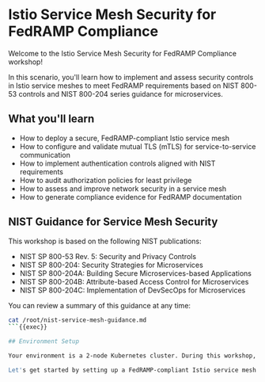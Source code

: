 # Istio Service Mesh Security for FedRAMP Compliance

Welcome to the Istio Service Mesh Security for FedRAMP Compliance workshop!

In this scenario, you'll learn how to implement and assess security controls in Istio service meshes to meet FedRAMP requirements based on NIST 800-53 controls and NIST 800-204 series guidance for microservices.

## What you'll learn

- How to deploy a secure, FedRAMP-compliant Istio service mesh
- How to configure and validate mutual TLS (mTLS) for service-to-service communication
- How to implement authentication controls aligned with NIST requirements
- How to audit authorization policies for least privilege
- How to assess and improve network security in a service mesh
- How to generate compliance evidence for FedRAMP documentation

## NIST Guidance for Service Mesh Security

This workshop is based on the following NIST publications:
- NIST SP 800-53 Rev. 5: Security and Privacy Controls
- NIST SP 800-204: Security Strategies for Microservices
- NIST SP 800-204A: Building Secure Microservices-based Applications
- NIST SP 800-204B: Attribute-based Access Control for Microservices
- NIST SP 800-204C: Implementation of DevSecOps for Microservices

You can review a summary of this guidance at any time:

```bash
cat /root/nist-service-mesh-guidance.md
```{{exec}}

## Environment Setup

Your environment is a 2-node Kubernetes cluster. During this workshop, we'll install Istio and deploy sample microservices to demonstrate security concepts.

Let's get started by setting up a FedRAMP-compliant Istio service mesh!
